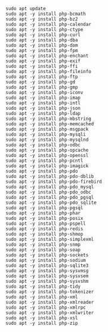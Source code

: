     sudo apt update
    sudo apt -y install php-bcmath
    sudo apt -y install php-bz2
    sudo apt -y install php-calendar
    sudo apt -y install php-ctype
    sudo apt -y install php-curl
    sudo apt -y install php-dba
    sudo apt -y install php-dom
    sudo apt -y install php-fpm
    sudo apt -y install php-enchant
    sudo apt -y install php-exif
    sudo apt -y install php-ffi
    sudo apt -y install php-fileinfo
    sudo apt -y install php-ftp
    sudo apt -y install php-gd
    sudo apt -y install php-gmp
    sudo apt -y install php-iconv
    sudo apt -y install php-imap
    sudo apt -y install php-intl
    sudo apt -y install php-json
    sudo apt -y install php-ldap
    sudo apt -y install php-mbstring
    sudo apt -y install php-memcached
    sudo apt -y install php-msgpack
    sudo apt -y install php-mysqli
    sudo apt -y install php-mysqlnd
    sudo apt -y install php-odbc
    sudo apt -y install php-opcache
    sudo apt -y install php-openssl
    sudo apt -y install php-pcntl
    sudo apt -y install php-imagick
    sudo apt -y install php-pdo
    sudo apt -y install php-pdo-dblib
    sudo apt -y install php-pdo-firebird
    sudo apt -y install php-pdo_mysql
    sudo apt -y install php-pdo_odbc
    sudo apt -y install php-pdo_pgsql
    sudo apt -y install php-pdo_sqlite
    sudo apt -y install php-pgsql
    sudo apt -y install php-phar
    sudo apt -y install php-posix
    sudo apt -y install php-pspell
    sudo apt -y install php-redis
    sudo apt -y install php-shmop
    sudo apt -y install php-simplexml
    sudo apt -y install php-snmp
    sudo apt -y install php-soap
    sudo apt -y install php-sockets
    sudo apt -y install php-sodium
    sudo apt -y install php-sqlite3
    sudo apt -y install php-sysvmsg
    sudo apt -y install php-sysvsem
    sudo apt -y install php-sysvshm
    sudo apt -y install php-tidy
    sudo apt -y install php-tokenizer
    sudo apt -y install php-xml
    sudo apt -y install php-xmlreader
    sudo apt -y install php-xmlrpc
    sudo apt -y install php-xmlwriter
    sudo apt -y install php-xsl
    sudo apt -y install php-zip
